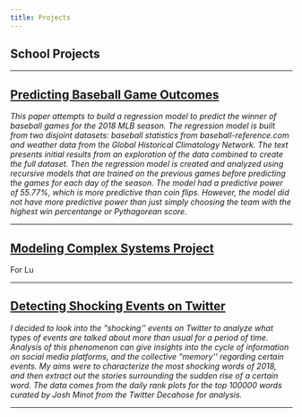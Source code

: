 ```yaml
---
title: Projects
---
```


## School Projects

___

## [Predicting Baseball Game Outcomes](https://brendanwhit.github.io/ds1-final-project/)

_This paper attempts to build a regression model to predict the winner of 
baseball games for the 2018 MLB season.
The regression model is built from two disjoint datasets:
baseball statistics from baseball-reference.com
and weather data from the Global Historical Climatology Network.
The text presents initial results from an exploration of the data combined 
to create the full dataset.
Then the regression model is created and analyzed using recursive models
that are trained on the previous games before predicting the games for 
each day of the season.
The model had a predictive power of 55.77%,
which is more predictive than coin flips.
However,
the model did not have more predictive power than just simply choosing
the team with the highest win percentange or Pythagorean score._

___

## [Modeling Complex Systems Project](http://www.cutenessoverflow.com/wp-content/uploads/2014/02/Little-Cute-Puppy-1600x1200.jpg)

For Lu

___

## [Detecting Shocking Events on Twitter](brendanwhit.github.io/pocs-final-project/)

_I decided to look into the "shocking'' events on Twitter to analyze what
types of events are talked about more than usual for a period of time.
Analysis of this phenomenon can give insights into the cycle of information
on social media platforms,
and the collective "memory'' regarding certain events.
My aims were to characterize the most shocking words of 2018,
and then extract out the stories surrounding the sudden rise of a certain word.
The data comes from the daily rank plots for the top 100000 words
curated by Josh Minot from the Twitter Decahose for analysis._

___
